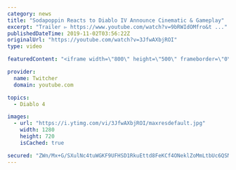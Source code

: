 ```yaml
---
category: news
title: "Sodapoppin Reacts to Diablo IV Announce Cinematic & Gameplay"
excerpt: "Trailer ▻ https://www.youtube.com/watch?v=9bRWIdOMfro&t ..."
publishedDateTime: 2019-11-02T03:56:22Z
originalUrl: "https://youtube.com/watch?v=3JfwAXbjROI"
type: video

featuredContent: "<iframe width=\"800\" height=\"500\" frameborder=\"0\" src=\"https://www.youtube.com/embed/3JfwAXbjROI\" allow=\"accelerometer; autoplay; encrypted-media; gyroscope; picture-in-picture\" allowfullscreen></iframe>"

provider:
  name: Twitcher
  domain: youtube.com

topics:
  - Diablo 4

images:
  - url: "https://i.ytimg.com/vi/3JfwAXbjROI/maxresdefault.jpg"
    width: 1280
    height: 720
    isCached: true

secured: "ZWn/Mx+G/SXulNc4tuWGKF9UFHSD1RkuEttd8FeKCf4ONeklZoMmLtbUc6QSMlNPpwo0jFDgqCZRv9/6dCoDd47PBUalB0MLqKdzriPlYosTkYFylsW7wcV5yzzEp/MoZ50vBs1XjFng6Xz+oX8aVP6UBuMrdvE5nsJqJPa0/G4S7biH1kb/gwVrj00B/6ZQZdqziVS2zcjsQ7++RhuO8hAxezt2xBqEVMIJI1VKDlftqlJlrydOoEAIggzlyiZlncEwDa/V/UnxIZT1eBgcMwz55YxT4k7d5++DA/AfvV6W504duy+PuyFFz7JZ3jsjrXAzwU4Xd+4D6HzkUydzN6Mh2LgDMidELYIsHNB9RjFkOCUl4kRDNslGPeQtDC6nT8TFW3pxkZ+WYwepAAKhkJJ4Vaaq0msmt9REdsLx9RqjMY/EXHm0eqBrrXFekxL0;5vKz4pA9c2C+BnOz6u19yw=="
---
```


